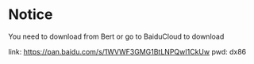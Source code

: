 # Notice
You need to download from Bert or go to BaiduCloud to download

link: https://pan.baidu.com/s/1WVWF3GMG1BtLNPQwI1CkUw pwd: dx86

